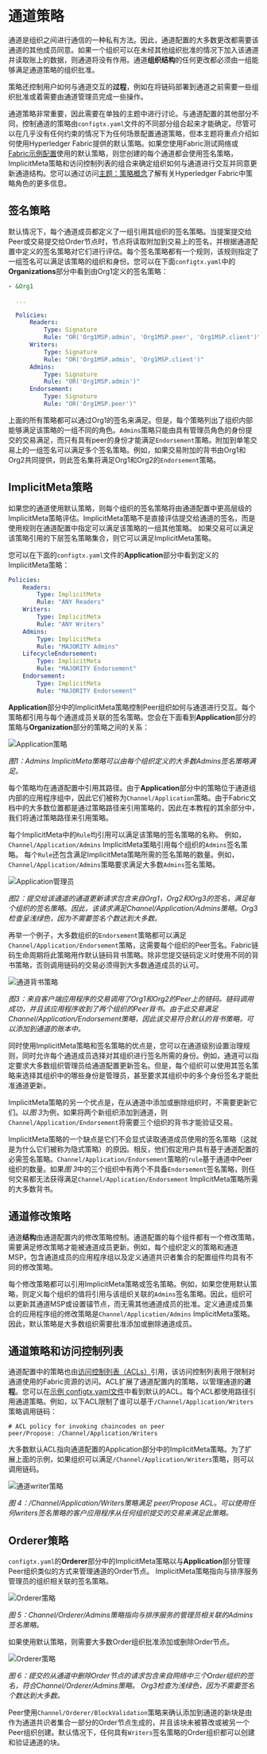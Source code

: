 # 通道策略

通道是组织之间进行通信的一种私有方法。因此，通道配置的大多数更改都需要该通道的其他成员同意。如果一个组织可以在未经其他组织批准的情况下加入该通道并读取账上的数据，则通道将没有作用。通道**组织结构**的任何更改都必须由一组能够满足通道策略的组织批准。

策略还控制用户如何与通道交互的**过程**，例如在将链码部署到通道之前需要一些组织批准或着需要由通道管理员完成一些操作。

通道策略非常重要，因此需要在单独的主题中进行讨论。与通道配置的其他部分不同，控制通道的策略由`configtx.yaml`文件的不同部分组合起来才能确定。尽管可以在几乎没有任何约束的情况下为任何场景配置通道策略，但本主题将重点介绍如何使用Hyperledger Fabric提供的默认策略。如果您使用Fabric测试网络或[Fabric示例配置](https://github.com/hyperledger/fabric/blob/{BRANCH}/sampleconfig/configtx.yaml)使用的默认策略，则您创建的每个通道都会使用签名策略，ImplicitMeta策略和访问控制列表的组合来确定组织如何与通道进行交互并同意更新通道结构。您可以通过访问[主题：策略概念](../policies.html)了解有关Hyperledger Fabric中策略角色的更多信息。

## 签名策略

默认情况下，每个通道成员都定义了一组引用其组织的签名策略。当提案提交给Peer或交易提交给Order节点时，节点将读取附加到交易上的签名，并根据通道配置中定义的签名策略对它们进行评估。每个签名策略都有一个规则，该规则指定了一组签名可以满足该策略的组织和身份。您可以在下面`configtx.yaml`中的**Organizations**部分中看到由Org1定义的签名策略：
```yaml
- &Org1

  ...

  Policies:
      Readers:
          Type: Signature
          Rule: "OR('Org1MSP.admin', 'Org1MSP.peer', 'Org1MSP.client')"
      Writers:
          Type: Signature
          Rule: "OR('Org1MSP.admin', 'Org1MSP.client')"
      Admins:
          Type: Signature
          Rule: "OR('Org1MSP.admin')"
      Endorsement:
          Type: Signature
          Rule: "OR('Org1MSP.peer')"
```

上面的所有策略都可以通过Org1的签名来满足。但是，每个策略列出了组织内部能够满足该策略的一组不同的角色。`Admins`策略只能由具有管理员角色的身份提交的交易满足，而只有具有peer的身份才能满足`Endorsement`策略。附加到单笔交易上的一组签名可以满足多个签名策略。例如，如果交易附加的背书由Org1和Org2共同提供，则此签名集将满足Org1和Org2的`Endorsement`策略。

## ImplicitMeta策略

如果您的通道使用默认策略，则每个组织的签名策略将由通道配置中更高层级的ImplicitMeta策略评估。ImplicitMeta策略不是直接评估提交给通道的签名，而是使用规则在通道配置中指定可以满足该策略的一组其他策略。 如果交易可以满足该策略引用的下层签名策略集合，则它可以满足ImplicitMeta策略。

您可以在下面的`configtx.yaml`文件的**Application**部分中看到定义的ImplicitMeta策略：
```yaml
Policies:
    Readers:
        Type: ImplicitMeta
        Rule: "ANY Readers"
    Writers:
        Type: ImplicitMeta
        Rule: "ANY Writers"
    Admins:
        Type: ImplicitMeta
        Rule: "MAJORITY Admins"
    LifecycleEndorsement:
        Type: ImplicitMeta
        Rule: "MAJORITY Endorsement"
    Endorsement:
        Type: ImplicitMeta
        Rule: "MAJORITY Endorsement"
```

**Application**部分中的ImplicitMeta策略控制Peer组织如何与通道进行交互。每个策略都引用与每个通道成员关联的签名策略。您会在下面看到**Application**部分的策略与**Organization**部分的策略之间的关系：

  ![Application策略](application-policies.png)  

*图1：Admins ImplicitMeta策略可以由每个组织定义的大多数Admins签名策略满足。*

每个策略均在通道配置中引用其路径。由于**Application**部分中的策略位于通道组内部的应用程序组中，因此它们被称为`Channel/Application`策略。由于Fabric文档中的大多数位置都是通过策略路径来引用策略的，因此在本教程的其余部分中，我们将通过策略路径来引用策略。

每个ImplicitMeta中的`Rule`均引用可以满足该策略的签名策略的名称。 例如，`Channel/Application/Admins` ImplicitMeta策略引用每个组织的`Admins`签名策略。 每个`Rule`还包含满足ImplicitMeta策略所需的签名策略的数量。例如，`Channel/Application/Admins`策略要求满足大多数`Admins`签名策略。

  ![Application管理员](application-admins.png)  

*图2：提交给该通道的通道更新请求包含来自Org1，Org2和Org3的签名，满足每个组织的签名策略。因此，该请求满足Channel/Application/Admins策略。Org3检查呈浅绿色，因为不需要签名个数达到大多数。*

再举一个例子，大多数组织的`Endorsement`策略都可以满足`Channel/Application/Endorsement`策略，这需要每个组织的Peer签名。Fabric链码生命周期将此策略用作默认链码背书策略。除非您提交链码定义时使用不同的背书策略，否则调用链码的交易必须得到大多数通道成员的认可。

  ![通道背书策略](application-endorsement.png)  

*图3：来自客户端应用程序的交易调用了Org1和Org2的Peer上的链码。链码调用成功，并且该应用程序收到了两个组织的Peer背书。由于此交易满足Channel/Application/Endorsement策略，因此该交易符合默认的背书策略，可以添加到通道的账本中。*

同时使用ImplicitMeta策略和签名策略的优点是，您可以在通道级别设置治理规则，同时允许每个通道成员选择对其组织进行签名所需的身份。例如，通道可以指定要求大多数组织管理员给通道配置更新签名。但是，每个组织可以使用其签名策略来选择其组织中的哪些身份是管理员，甚至要求其组织中的多个身份签名才能批准通道更新。

ImplicitMeta策略的另一个优点是，在从通道中添加或删除组织时，不需要更新它们。以*图 3*为例，如果将两个新组织添加到通道，则`Channel/Application/Endorsement`将需要三个组织的背书才能验证交易。

ImplicitMeta策略的一个缺点是它们不会显式读取通道成员使用的签名策略（这就是为什么它们被称为隐式策略）的原因。相反，他们假定用户具有基于通道配置的必需签名策略。`Channel/Application/Endorsement`策略的`rule`基于通道中Peer组织的数量。如果*图 3*中的三个组织中有两个不具备`Endorsement`签名策略，则任何交易都无法获得满足`Channel/Application/Endorsement` ImplicitMeta策略所需的大多数背书。

## 通道修改策略

通道**结构**由通道配置内的修改策略控制。通道配置的每个组件都有一个修改策略，需要满足修改策略才能被通道成员更新。例如，每个组织定义的策略和通道MSP，包含通道成员的应用程序组以及定义通道共识者集合的配置组件均具有不同的修改策略。

每个修改策略都可以引用ImplicitMeta策略或签名策略。例如，如果您使用默认策略，则定义每个组织的值将引用与该组织关联的`Admins`签名策略。因此，组织可以更新其通道MSP或设置锚节点，而无需其他通道成员的批准。定义通道成员集合的应用程序组的修改策略是`Channel/Application/Admins` ImplicitMeta策略。因此，默认策略是大多数组织需要批准添加或删除通道成员。

## 通道策略和访问控制列表

通道配置中的策略也由[访问控制列表（ACLs）](../access_control.html)引用，该访问控制列表用于限制对通道使用的Fabric资源的访问。ACL扩展了通道配置内的策略，以管理通道的**进程**。您可以在[示例 configtx.yaml文件](http://github.com/hyperledger/fabric/blob/{BRANCH}/sampleconfig/configtx.yaml)中看到默认的ACL。每个ACL都使用路径引用通道策略。例如，以下ACL限制了谁可以基于`/Channel/Application/Writers`策略调用链码：
```
# ACL policy for invoking chaincodes on peer
peer/Propose: /Channel/Application/Writers
```

大多数默认ACL指向通道配置的Application部分中的ImplicitMeta策略。为了扩展上面的示例，如果组织可以满足`/Channel/Application/Writers`策略，则可以调用链码。

  ![通道writer策略](application-writers.png)  

*图 4：/Channel/Application/Writers策略满足 peer/Propose ACL。可以使用任何writers签名策略的客户应用程序从任何组织提交的交易来满足此策略。*

## Orderer策略

`configtx.yaml`的**Orderer**部分中的ImplicitMeta策略以与**Application**部分管理Peer组织类似的方式来管理通道的Order节点。 ImplicitMeta策略指向与排序服务管理员的组织相关联的签名策略。

  ![Orderer策略](orderer-policies.png)  

*图 5：Channel/Orderer/Admins策略指向与排序服务的管理员相关联的Admins签名策略。*

如果使用默认策略，则需要大多数Order组织批准添加或删除Order节点。

  ![Orderer策略](orderer-admins.png)  

*图 6：提交的从通道中删除Order节点的请求包含来自网络中三个Order组织的签名，符合Channel/Orderer/Admins策略。 Org3检查为浅绿色，因为不需要签名个数达到大多数。*

Peer使用`Channel/Orderer/BlockValidation`策略来确认添加到通道的新块是由作为通道共识者集合一部分的Order节点生成的，并且该块未被篡改或被另一个Peer组织创建。默认情况下，任何具有`Writers`签名策略的Order组织都可以创建和验证通道的块。

<!--- Licensed under Creative Commons Attribution 4.0 International License
https://creativecommons.org/licenses/by/4.0/ -->
